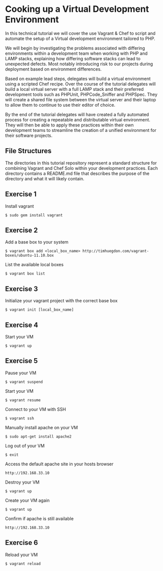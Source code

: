 # Cooking up a Virtual Development Environment #

In this technical tutorial we will cover the use Vagrant & Chef to script and automate the setup of a Virtual development environment tailored to PHP.

We will begin by investigating the problems associated with differing environments within a development team when working with PHP and LAMP stacks, explaining how differing software stacks can lead to unexpected defects. Most notably introducing risk to our projects during deployment based on environment differences.

Based on example lead steps, delegates will build a virtual environment using a scripted Chef recipe. Over the course of the tutorial delegates will build a local virtual server with a full LAMP stack and their preferred development tools such as PHPUnit, PHPCode_Sniffer and PHPSpec. They will create a shared file system between the virtual server and their laptop to allow them to continue to use their editor of choice.

By the end of the tutorial delegates will have created a fully automated process for creating a repeatable and distributable virtual environment. They will then be able to apply these practices within their own development teams to streamline the creation of a unified environment for their software projects.

## File Structures

The directories in this tutorial repository represent a standard structure for combining Vagrant and Chef Solo within your development practices. Each directory contains a README.md file that describes the purpose of the directory and what it will likely contain.

## Exercise 1

Install vagrant

    $ sudo gem install vagrant

## Exercise 2

Add a base box to your system

    $ vagrant box add <local_box_name> http://timhuegdon.com/vagrant-boxes/ubuntu-11.10.box

List the available local boxes

    $ vagrant box list

## Exercise 3

Initialize your vagrant project with the correct base box

    $ vagrant init [local_box_name]

## Exercise 4

Start your VM

    $ vagrant up

## Exercise 5

Pause your VM

    $ vagrant suspend

Start your VM

    $ vagrant resume

Connect to your VM with SSH

    $ vagrant ssh

Manually install apache on your VM

    $ sudo apt-get install apache2

Log out of your VM

    $ exit

Access the default apache site in your hosts browser

    http://192.168.33.10

Destroy your VM

    $ vagrant up

Create your VM again

    $ vagrant up

Confirm if apache is still available

    http://192.168.33.10
    
## Exercise 6

Reload your VM

    $ vagrant reload
